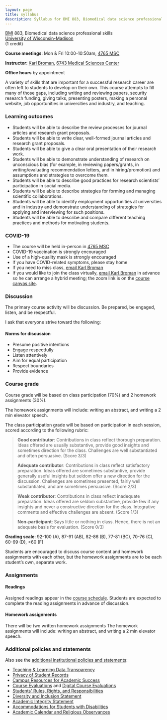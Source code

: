 ```yaml
---
layout: page
title: syllabus
description: Syllabus for BMI 883, Biomedical data science professional skills
---
```


[BMI](https://biostat.wisc.edu) 883, Biomedical data science professional skills <br/>
[University of Wisconsin-Madison](https://wisc.edu) <br/>
(1 credit)

**Course meetings**: Mon & Fri 10:00-10:50am, [4765 MSC](https://kbroman.org/4765msc.html)

**Instructor**: [Karl Broman](https://kbroman.org),
[6743 Medical Sciences Center](https://kbroman.org/6743msc.html)

**Office hours** by appointment

A variety of skills that are important for a successful research
career are often left to students to develop on their own. This course
attempts to fill many of those gaps, including writing and reviewing
papers, security research funding, giving talks, presenting posters,
making a personal website, job opportunities in universities and
industry, and teaching.

### Learning outcomes

- Students will be able to describe the review processes for journal articles and research grant proposals.
- Students will be able to write clear, well-formed journal articles and research grant proposals.
- Students will be able to give a clear oral presentation of their research work.
- Students will be able to demonstrate understanding of research on unconscious bias (for example, in reviewing papers/grants, in writing/evaluating recommendation letters, and in hiring/promotion) and assumptions and strategies to overcome them.
- Students will be able to describe good practices for research scientists’ participation in social media.
- Students will be able to describe strategies for forming and managing scientific collaborations.
- Students will be able to identify employment opportunities at universities and in industry and demonstrate understanding of strategies for applying and interviewing for such positions.
- Students will be able to describe and compare different teaching practices and methods for motivating students.



### COVID-19

- The course will be held in-person in [4765 MSC](https://kbroman.org/4765msc.html)
- COVID-19 vaccination is strongly encouraged
- Use of a high-quality mask is strongly encouraged
- If you have COVID-related symptoms, please stay home
- If you need to miss class, [email Karl Broman](https://kbroman.org/about)
- If you would like to join the class virtually, [email Karl
  Broman](https://kbroman.org/about) in advance so he can arrange a
  hybrid meeting; the zoom link is on the [course canvas site](https://canvas.wisc.edu/courses/375790).



### Discussion

The primary course activity will be discussion. Be prepared, be
engaged, listen, and be respectful.

I ask that everyone strive toward the following:

#### Norms for discussion

- Presume positive intentions
- Engage respectfully
- Listen attentively
- Aim for equal participation
- Respect boundaries
- Provide evidence



### Course grade

Course grade will be based on class participation (70%) and
2 homework assignments (30%).

The homework assignments will include: writing an abstract, and
writing a 2 min elevator speech.

The class participation grade will be based on participation in each
session, scored according to the following rubric:

> **Good contributor**: Contributions in class reflect thorough
> preparation. Ideas offered are usually substantive, provide good
> insights and sometimes direction for the class. Challenges are well
> substantiated and often persuasive. (Score 3/3)
>
> **Adequate contributor**: Contributions in class reflect satisfactory
> preparation. Ideas offered are sometimes substantive, provide
> generally useful insights but seldom offer a new direction for the
> discussion. Challenges are sometimes presented, fairly well
> substantiated, and are sometimes persuasive. (Score 2/3)
>
> **Weak contributor**: Contributions in class reflect inadequate
> preparation. Ideas offered are seldom substantive, provide few if any
> insights and never a constructive direction for the class.
> Integrative comments and effective challenges are absent. (Score 1/3)
>
> **Non-participant**: Says little or nothing in class.
> Hence, there is not an adequate basis for evaluation. (Score 0/3)

**Grading scale**: 92-100 (A), 87-91 (AB), 82-86 (B), 77-81 (BC), 70-76
(C), 60-69 (D), <60 (F)

Students are encouraged to discuss course content and homework
assignments with each other, but the homework
assignments are to be each student’s own, separate work.

### Assignments

#### Readings

Assigned readings appear in the [course schedule](schedule.html).
Students are expected to complete the reading assignments in advance
of discussion.


#### Homework assignments

There will be two written homework assignments
The homework assignments will include:
writing an abstract, and writing a 2 min elevator speech.

### Additional policies and statements

Also see the [additional institutional policies and
statements](https://guide.wisc.edu/courses/#syllabustext):

- [Teaching & Learning Data Transparency](https://guide.wisc.edu/courses/#SyllabusTLData)
- [Privacy of Student Records](https://guide.wisc.edu/courses/#SyllabusFERPA)
- [Campus Resources for Academic Success](https://guide.wisc.edu/courses/#SyllabusCampusResources)
- [Course Evaluations](https://guide.wisc.edu/courses/#SyllabusCourseEvals) and [Digital Course Evaluations](https://guide.wisc.edu/courses/#SyllabusDigitalCourseEval)
- [Students' Rules, Rights, and Responsibilities](https://guide.wisc.edu/courses/#SyllabusStudentsRightsResponsibilities)
- [Diversity and Inclusion Statement](https://guide.wisc.edu/courses/#SyllabusDiversityInclusion)
- [Academic Integrity Statement](https://guide.wisc.edu/courses/#SyllabusAcademicIntegrity)
- [Accommodations for Students with Disabilities](https://guide.wisc.edu/courses/#SyllabusAccommodations)
- [Academic Calendar and Religious Observances](https://guide.wisc.edu/courses/#SyllabusCalendarReligiousObservances)
